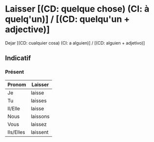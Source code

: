 # Laisser [(CD: quelque chose) (CI: à quelq'un)] / [(CD: quelqu'un + adjective)]

Dejar [(CD: cualquier cosa) (CI: a alguien)] / [(CD: alguien + adjetivo)]
## Indicatif

### Présent
|Pronom|Laisser|
|-|-|
|Je|laisse|
|Tu|laisses|
|Il/Elle|laisse|
|Nous|laissons|
|Vous|laissez|
|Ils/Elles|laissent|
